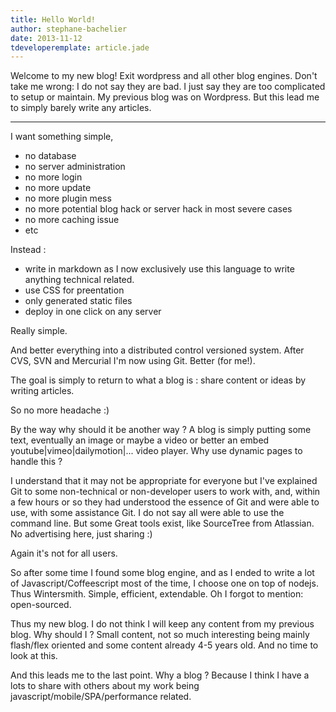 ```yaml
---
title: Hello World!
author: stephane-bachelier
date: 2013-11-12
tdeveloperemplate: article.jade
---
```


Welcome to my new blog! Exit wordpress and all other blog engines. Don't take me wrong: I do not say they are bad. I just say they are too complicated to setup or maintain. My previous blog was on Wordpress. But this lead me to simply barely write any articles. 

---

I want something simple,
 * no database
 * no server administration
 * no more login
 * no more update
 * no more plugin mess
 * no more potential blog hack or server hack in most severe cases
 * no more caching issue
 * etc
 
Instead :
 * write in markdown as I now exclusively use this language to write anything technical related.
 * use CSS for preentation
 * only generated static files
 * deploy in one click on any server

Really simple.
 
And better everything into a distributed control versioned system. After CVS, SVN and Mercurial I'm now using Git. Better (for me!).

The goal is simply to return to what a blog is : share content or ideas by writing articles.

So no more headache :)

By the way why should it be another way ? A blog is simply putting 
some text, eventually an image or maybe a video or better an embed youtube|vimeo|dailymotion|... video player. Why use dynamic pages to handle this ? 

I understand that it may not be appropriate for everyone but I've explained Git to some non-technical or non-developer users to work with, and, within a few hours or so they had understood the essence of Git and were able to use, with some assistance Git. I do not say all were able to use the command line. But some Great tools exist, like SourceTree from Atlassian. No advertising here, just sharing :)

Again it's not for all users.

So after some time I found some blog engine, and as I ended to write a lot of Javascript/Coffeescript most of the time, I choose one on top of nodejs. Thus Wintersmith. Simple, efficient, extendable. Oh I forgot to mention: open-sourced.

Thus my new blog. I do not think I will keep any content from my previous blog. Why should I ? Small content, not so much interesting being mainly flash/flex oriented and some content already 4-5 years old. And no time to look at this.

And this leads me to the last point. Why a blog ? Because I think I have a lots to share with others about my work being javascript/mobile/SPA/performance related.



